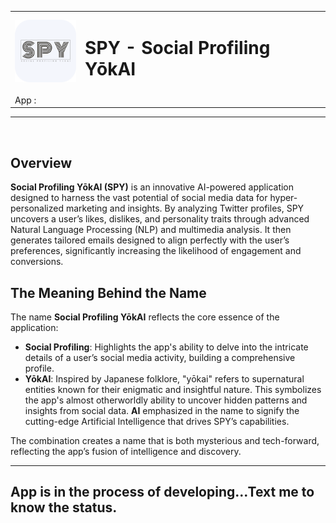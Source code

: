 <table style="border-collapse: collapse;">
  <tr>
    <td><img src="SPY.png" alt="SPY Logo" height="100" width="100"></td>
    <td><h1>SPY - Social Profiling YōkAI</h1></td>
  </tr>
  <tr>
    <td>App :</td>
<!--     <td>https://predict-budget.streamlit.app/</td> -->
  </tr>
</table>

---  
<br>

## Overview
**Social Profiling YōkAI (SPY)** is an innovative AI-powered application designed to harness the vast potential of social media data for hyper-personalized marketing and insights. By analyzing Twitter profiles, SPY uncovers a user’s likes, dislikes, and personality traits through advanced Natural Language Processing (NLP) and multimedia analysis. It then generates tailored emails designed to align perfectly with the user’s preferences, significantly increasing the likelihood of engagement and conversions.

## The Meaning Behind the Name
The name **Social Profiling YōkAI** reflects the core essence of the application:
- **Social Profiling**: Highlights the app's ability to delve into the intricate details of a user’s social media activity, building a comprehensive profile.
- **YōkAI**: Inspired by Japanese folklore, "yōkai" refers to supernatural entities known for their enigmatic and insightful nature. This symbolizes the app's almost otherworldly ability to uncover hidden patterns and insights from social data. **AI** emphasized in the name to signify the cutting-edge Artificial Intelligence that drives SPY’s capabilities.

The combination creates a name that is both mysterious and tech-forward, reflecting the app’s fusion of intelligence and discovery.

---

## App is in the process of developing...Text me to know the status.
